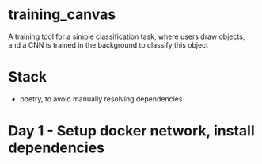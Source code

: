 # training_canvas
A training tool for a simple classification task, where users draw objects, and a CNN is trained in the background to classify this object

# Stack
- poetry, to avoid manually resolving dependencies

# Day 1 - Setup docker network, install dependencies
